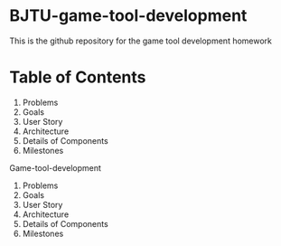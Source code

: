 # BJTU-game-tool-development
This is the github repository for the game tool development homework

# Table of Contents
1. Problems
2. Goals
3. User Story
4. Architecture
5. Details of Components
6. Milestones

Game-tool-development
1. Problems
2. Goals
3. User Story
4. Architecture
5. Details of Components
6. Milestones
